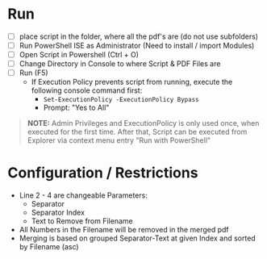 # Run

- [ ] place script in the folder, where all the pdf's are (do not use subfolders)
- [ ] Run PowerShell ISE as Administrator (Need to install / import Modules)
- [ ] Open Script in Powershell (Ctrl + O)
- [ ] Change Directory in Console to where Script & PDF Files are
- [ ] Run (F5)
  - If Execution Policy prevents script from running, execute the following console command first:
    - ``` Set-ExecutionPolicy -ExecutionPolicy Bypass ```
    - Prompt: "Yes to All"
> **NOTE:** Admin Privileges and ExecutionPolicy is only used once, when executed for the first time.
> After that, Script can be executed from Explorer via context menu entry "Run with PowerShell"

# Configuration / Restrictions

- Line 2 - 4 are changeable Parameters:
  - Separator
  - Separator Index
  - Text to Remove from Filename
- All Numbers in the Filename will be removed in the merged pdf
- Merging is based on grouped Separator-Text at given Index and sorted by Filename (asc)
